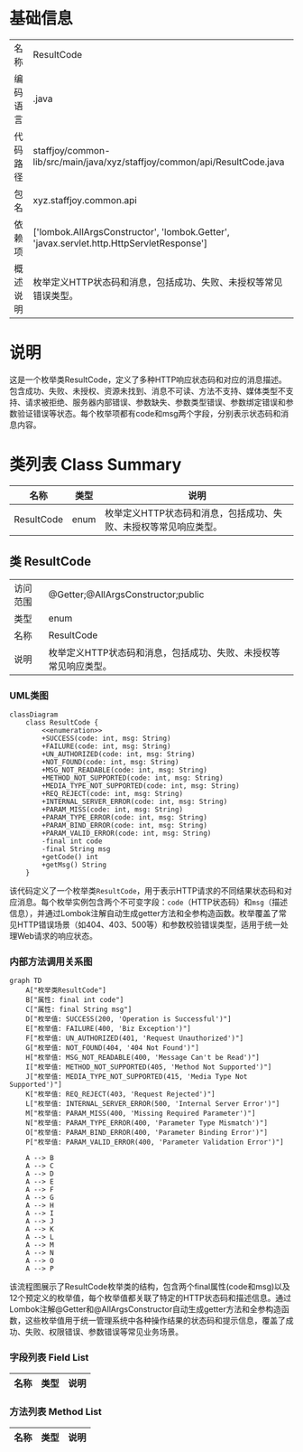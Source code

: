 # 基础信息

|      |      |
|------|------|
| 名称 | ResultCode |
| 编码语言 | .java |
| 代码路径 | staffjoy/common-lib/src/main/java/xyz/staffjoy/common/api/ResultCode.java |
| 包名 | xyz.staffjoy.common.api |
| 依赖项 | ['lombok.AllArgsConstructor', 'lombok.Getter', 'javax.servlet.http.HttpServletResponse'] |
| 概述说明 | 枚举定义HTTP状态码和消息，包括成功、失败、未授权等常见错误类型。 |

# 说明

这是一个枚举类ResultCode，定义了多种HTTP响应状态码和对应的消息描述。包含成功、失败、未授权、资源未找到、消息不可读、方法不支持、媒体类型不支持、请求被拒绝、服务器内部错误、参数缺失、参数类型错误、参数绑定错误和参数验证错误等状态。每个枚举项都有code和msg两个字段，分别表示状态码和消息内容。

# 类列表 Class Summary

| 名称   | 类型  | 说明 |
|-------|------|-------------|
| ResultCode | enum | 枚举定义HTTP状态码和消息，包括成功、失败、未授权等常见响应类型。 |



## 类 ResultCode

|      |      |
|------|------|
| 访问范围 | @Getter;@AllArgsConstructor;public |
| 类型 | enum |
| 名称 | ResultCode |
| 说明 | 枚举定义HTTP状态码和消息，包括成功、失败、未授权等常见响应类型。 |


### UML类图

```mermaid
classDiagram
    class ResultCode {
        <<enumeration>>
        +SUCCESS(code: int, msg: String)
        +FAILURE(code: int, msg: String)
        +UN_AUTHORIZED(code: int, msg: String)
        +NOT_FOUND(code: int, msg: String)
        +MSG_NOT_READABLE(code: int, msg: String)
        +METHOD_NOT_SUPPORTED(code: int, msg: String)
        +MEDIA_TYPE_NOT_SUPPORTED(code: int, msg: String)
        +REQ_REJECT(code: int, msg: String)
        +INTERNAL_SERVER_ERROR(code: int, msg: String)
        +PARAM_MISS(code: int, msg: String)
        +PARAM_TYPE_ERROR(code: int, msg: String)
        +PARAM_BIND_ERROR(code: int, msg: String)
        +PARAM_VALID_ERROR(code: int, msg: String)
        -final int code
        -final String msg
        +getCode() int
        +getMsg() String
    }
```

该代码定义了一个枚举类`ResultCode`，用于表示HTTP请求的不同结果状态码和对应消息。每个枚举实例包含两个不可变字段：`code`（HTTP状态码）和`msg`（描述信息），并通过Lombok注解自动生成getter方法和全参构造函数。枚举覆盖了常见HTTP错误场景（如404、403、500等）和参数校验错误类型，适用于统一处理Web请求的响应状态。


### 内部方法调用关系图

```mermaid
graph TD
    A["枚举类ResultCode"]
    B["属性: final int code"]
    C["属性: final String msg"]
    D["枚举值: SUCCESS(200, 'Operation is Successful')"]
    E["枚举值: FAILURE(400, 'Biz Exception')"]
    F["枚举值: UN_AUTHORIZED(401, 'Request Unauthorized')"]
    G["枚举值: NOT_FOUND(404, '404 Not Found')"]
    H["枚举值: MSG_NOT_READABLE(400, 'Message Can't be Read')"]
    I["枚举值: METHOD_NOT_SUPPORTED(405, 'Method Not Supported')"]
    J["枚举值: MEDIA_TYPE_NOT_SUPPORTED(415, 'Media Type Not Supported')"]
    K["枚举值: REQ_REJECT(403, 'Request Rejected')"]
    L["枚举值: INTERNAL_SERVER_ERROR(500, 'Internal Server Error')"]
    M["枚举值: PARAM_MISS(400, 'Missing Required Parameter')"]
    N["枚举值: PARAM_TYPE_ERROR(400, 'Parameter Type Mismatch')"]
    O["枚举值: PARAM_BIND_ERROR(400, 'Parameter Binding Error')"]
    P["枚举值: PARAM_VALID_ERROR(400, 'Parameter Validation Error')"]

    A --> B
    A --> C
    A --> D
    A --> E
    A --> F
    A --> G
    A --> H
    A --> I
    A --> J
    A --> K
    A --> L
    A --> M
    A --> N
    A --> O
    A --> P
```

该流程图展示了ResultCode枚举类的结构，包含两个final属性(code和msg)以及12个预定义的枚举值，每个枚举值都关联了特定的HTTP状态码和描述信息。通过Lombok注解@Getter和@AllArgsConstructor自动生成getter方法和全参构造函数，这些枚举值用于统一管理系统中各种操作结果的状态码和提示信息，覆盖了成功、失败、权限错误、参数错误等常见业务场景。

### 字段列表 Field List

| 名称  | 类型  | 说明 |
|-------|-------|------|

### 方法列表 Method List

| 名称  | 类型  | 说明 |
|-------|-------|------|




